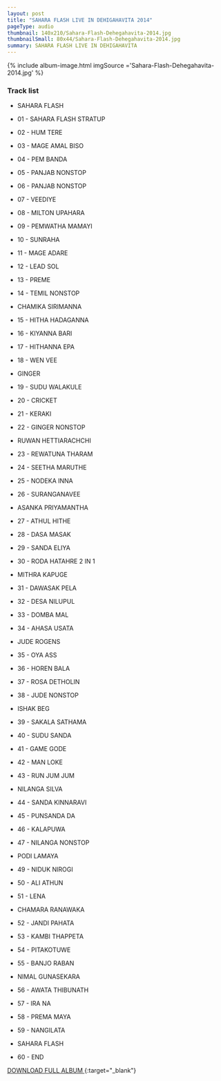 ```yaml
---
layout: post
title: "SAHARA FLASH LIVE IN DEHIGAHAVITA 2014"
pageType: audio
thumbnail: 140x210/Sahara-Flash-Dehegahavita-2014.jpg
thumbnailSmall: 80x44/Sahara-Flash-Dehegahavita-2014.jpg
summary: SAHARA FLASH LIVE IN DEHIGAHAVITA
---
```


<div class="ab-player" data-boourl="https://audioboom.com/publishing/playlist/v3?autoplay=false&boo_content_type=playlist&data_for_content_type=1274418&image_option=small&link_color=%2358d1eb&player_theme=light&show_title=true&src=https%3A%2F%2Fapi.audioboom.com%2Fplaylists%2F1274418-sahara-flash-live-in-dehigahavita-2014" data-boowidth="100%" data-maxheight="285" data-iframestyle="background-color:transparent; display:block; min-width:300px; max-width:700px;" style="background-color:transparent;"></div><script type="text/javascript">(function() { var po = document.createElement("script"); po.type = "text/javascript"; po.async = true; po.src = "https://d15mj6e6qmt1na.cloudfront.net/cdn/embed.js"; var s = document.getElementsByTagName("script")[0]; s.parentNode.insertBefore(po, s); })();</script>

{% include album-image.html imgSource ='Sahara-Flash-Dehegahavita-2014.jpg' %}

### Track list 

- SAHARA FLASH

- 01 - SAHARA FLASH STRATUP 
- 02 - HUM TERE 
- 03 - MAGE AMAL BISO  
- 04 - PEM BANDA   
- 05 - PANJAB NONSTOP  
- 06 - PANJAB NONSTOP  
- 07 - VEEDIYE 
- 08 - MILTON UPAHARA
- 09 - PEMWATHA MAMAYI
- 10 - SUNRAHA  
- 11 - MAGE ADARE 
- 12 - LEAD SOL
- 13 - PREME 
- 14 - TEMIL NONSTOP  

- CHAMIKA SIRIMANNA

- 15 - HITHA HADAGANNA 
- 16 - KIYANNA BARI  
- 17 - HITHANNA EPA  
- 18 - WEN VEE  

- GINGER

- 19 - SUDU WALAKULE  
- 20 - CRICKET
- 21 - KERAKI 
- 22 - GINGER NONSTOP  

- RUWAN HETTIARACHCHI

- 23 - REWATUNA THARAM 
- 24 - SEETHA MARUTHE  
- 25 - NODEKA INNA  
- 26 - SURANGANAVEE 

- ASANKA PRIYAMANTHA

- 27 - ATHUL HITHE  
- 28 - DASA MASAK  
- 29 - SANDA ELIYA  
- 30 - RODA HATAHRE 2 IN 1 

- MITHRA KAPUGE

- 31 - DAWASAK PELA 
- 32 - DESA NILUPUL  
- 33 - DOMBA MAL 
- 34 - AHASA USATA 

- JUDE ROGENS

- 35 - OYA ASS 
- 36 - HOREN BALA 
- 37 - ROSA DETHOLIN 
- 38 - JUDE NONSTOP 

- ISHAK BEG

- 39 - SAKALA SATHAMA 
- 40 - SUDU SANDA  
- 41 - GAME GODE  
- 42 - MAN LOKE  
- 43 - RUN JUM JUM  

- NILANGA SILVA

- 44 - SANDA KINNARAVI  
- 45 - PUNSANDA DA 
- 46 - KALAPUWA  
- 47 - NILANGA NONSTOP

- PODI LAMAYA

- 49 - NIDUK NIROGI 
- 50 - ALI ATHUN  
- 51 - LENA 

- CHAMARA RANAWAKA

- 52 - JANDI PAHATA  
- 53 - KAMBI THAPPETA 
- 54 - PITAKOTUWE  
- 55 - BANJO RABAN  

- NIMAL GUNASEKARA

- 56 - AWATA THIBUNATH 
- 57 - IRA NA 
- 58 - PREMA MAYA 
- 59 - NANGILATA 

- SAHARA FLASH

- 60 - END 

[DOWNLOAD FULL ALBUM ](http://www.mediafire.com/download/hgzarjle6wgz7y1/SAHARA_FLASH_LIVE_IN_DEHIGAHAVITA_2014.rar){:target="_blank"}
